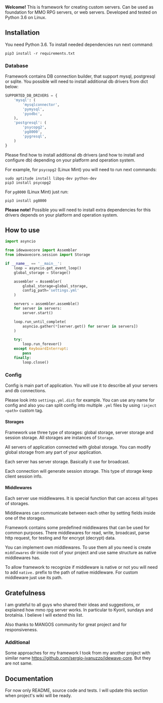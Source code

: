 **Welcome!** This is framework for creating custom servers. Can be used as foundation for MMO RPG servers, or web servers. Developed and tested on Python 3.6 on Linux.

## Installation

You need Python 3.6. To install needed dependencies run next command:

```commandline
pip3 install -r requirements.txt
```

### Database

Framework contains DB connection builder, that support mysql, postgresql or sqlite. You possible will need to install additional db drivers from dict below:

```python
SUPPORTED_DB_DRIVERS = {
    'mysql': (
        'mysqlconnector',
        'pymysql',
        'pyodbc',
    ),
    'postgresql': (
        'psycopg2',
        'pg8000',
        'pygresql',
    )
}
```

Please find how to install additional db drivers (and how to install and configure db) depending on your platform and operation system.

For example, for `psycopg2` (Linux Mint) you will need to run next commands:

```commandline
sudo aptitude install libpq-dev python-dev
pip3 install psycopg2
```

For `pg8000` (Linux Mint) just run:

```commandline
pip3 install pg8000
```

**Please note!** Possible you will need to install extra dependencies for this drivers depends on your platform and operation system.

## How to use

```python
import asyncio

from idewavecore import Assembler
from idewavecore.session import Storage

if __name__ == '__main__':
    loop = asyncio.get_event_loop()
    global_storage = Storage()

    assembler = Assembler(
        global_storage=global_storage,
        config_path='settings.yml'
    )

    servers = assembler.assemble()
    for server in servers:
        server.start()

    loop.run_until_complete(
        asyncio.gather(*[server.get() for server in servers])
    )

    try:
        loop.run_forever()
    except KeyboardInterrupt:
        pass
    finally:
        loop.close()
```

### Config

Config is main part of application. You will use it to describe all your servers and db connections. 

Please look into `settings.yml.dist` for example. You can use any name for config and also you can split config into multiple `.yml` files by using `!inject <path>` custom tag.


#### Storages

Framework use three type of storages: global storage, server storage and session storage. All storages are instances of `Storage`.  

All servers of application connected with global storage. You can modify global storage from any part of your application.

Each server has server storage. Basically it use for broadcast.

Each connection will generate session storage. This type of storage keep client session info.


#### Middlewares

Each server use middlewares. It is special function that can access all types of storages. 

Middlewares can communicate between each other by setting fields inside one of the storages.

Framework contains some predefined middlewares that can be used for common purposes. There middlewares for read, write, broadcast, parse http request, for testing and for encrypt (decrypt) data.

You can implement own middlewares. To use them all you need is create `middlewares` dir inside root of your project and use same structure as native middlewares has.

To allow framework to recognize if middleware is native or not you will need to add `native.` prefix to the path of native middleware. For custom middleware just use its path.


## Gratefulness

I am grateful to all guys who shared their ideas and suggestions, or explained how mmo rpg server works. In particular to Kyoril, sundays and brotalnia. I believe I will extend this list.

Also thanks to MANGOS community for great project and for responsiveness.


### Additional

Some approaches for my framework I took from my another project with similar name https://github.com/sergio-ivanuzzo/idewave-core. But they are not same. 

## Documentation

For now only README, source code and tests. I will update this section when project's wiki will be ready.